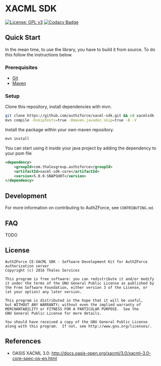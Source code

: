 XACML SDK
=========
[![License: GPL v3](https://img.shields.io/badge/License-GPL%20v3-blue.svg)](https://www.gnu.org/licenses/gpl-3.0)
[![Codacy Badge](https://api.codacy.com/project/badge/Grade/350fb29478014aec81bd6e28067e1355)](https://www.codacy.com/app/romain-ferrari/xacmlsdk?utm_source=tuleap.ow2.org&amp;utm_medium=referral&amp;utm_content=plugins/git/authzforce/xacmlsdk&amp;utm_campaign=Badge_Grade)

Quick Start
-----------
In the mean time, to use the library, you have to build it from source. 
To do this follow the instructions below.

### Prerequisites
* [Git](https://git-scm.org)
* [Maven](https://maven.apache.org/)

### Setup
Clone this repository, install dependencies with mvn.

```bash
git clone https://github.com/authzforce/xacml-sdk.git && cd xacmlsdk
mvn compile -DskipTests=true -Dmaven.javadoc.skip=true -B -V
```

Install the package within your own maven repository.
```bash
mvn install
````

You can start using it inside your java project by adding the dependency to your pom file
```xml
<dependency>
	<groupId>com.thalesgroup.authzforce</groupId>
	<artifactId>xacml-sdk-core</artifactId>
	<version>5.0.0-SNAPSHOT</version>
</dependency>
````

Development
-----------
For more information on contributing to AuthZForce, see `CONTRIBUTING.md`.

FAQ
-----------
TODO

License
-------
```
AuthZForce CE-XACML SDK - Software Development Kit for AuthZForce authorization server
Copyright (c) 2016 Thales Services

This program is free software: you can redistribute it and/or modify
it under the terms of the GNU General Public License as published by
the Free Software Foundation, either version 3 of the License, or
(at your option) any later version.

This program is distributed in the hope that it will be useful,
but WITHOUT ANY WARRANTY; without even the implied warranty of
MERCHANTABILITY or FITNESS FOR A PARTICULAR PURPOSE.  See the
GNU General Public License for more details.

You should have received a copy of the GNU General Public License
along with this program.  If not, see http://www.gnu.org/licenses/.
```

References
-----------
* OASIS XACML 3.0: http://docs.oasis-open.org/xacml/3.0/xacml-3.0-core-spec-os-en.html
